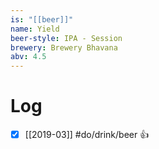 ```yaml
---
is: "[[beer]]"
name: Yield
beer-style: IPA - Session
brewery: Brewery Bhavana
abv: 4.5
---
```

# Log
- [x] [[2019-03]] #do/drink/beer 👍
